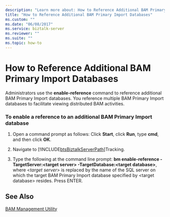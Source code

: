 ```yaml
---
description: "Learn more about: How to Reference Additional BAM Primary Import Databases"
title: "How to Reference Additional BAM Primary Import Databases"
ms.custom: ""
ms.date: "06/08/2017"
ms.service: biztalk-server
ms.reviewer: ""
ms.suite: ""
ms.topic: how-to
---
```

# How to Reference Additional BAM Primary Import Databases
Administrators use the **enable-reference** command to reference additional BAM Primary Import databases. You reference multiple BAM Primary Import databases to facilitate viewing distributed BAM activities.  
  
### To enable a reference to an additional BAM Primary Import database  
  
1. Open a command prompt as follows: Click **Start**, click **Run**, type **cmd**, and then click **OK**.  
  
2. Navigate to [!INCLUDE[btsBiztalkServerPath](../includes/btsbiztalkserverpath-md.md)]Tracking.  
  
3. Type the following at the command line prompt: **bm enable-reference -TargetServer:\<target server\> -TargetDatabase:\<target database\>**, where \<*target server*\> is replaced by the name of the SQL server on which the target BAM Primary Import database specified by \<target database\> resides. Press ENTER.  
  
## See Also  
 [BAM Management Utility](../core/bam-management-utility.md)
